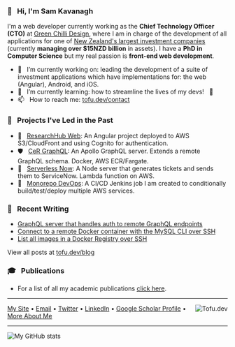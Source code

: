 ### 👋  &nbsp; Hi, I'm Sam Kavanagh
I'm a web developer currently working as the **Chief Technology Officer (CTO)** at [Green Chilli Design](http://gcd.io), where I am in charge of the development of all applications for one of [New Zealand's largest investment companies](https://milfordasset.com/) (currently **managing over $15NZD billion** in assets). I have a **PhD in Computer Science** but my real passion is **front-end web development**.


- 🔭 &nbsp; I’m currently working on: leading the development of a suite of investment applications which have implementations for: the web (Angular), Android, and iOS.
- 🌱 &nbsp; I’m currently learning: how to streamline the lives of my devs! &nbsp; 🚀
- 📫 &nbsp; How to reach me: [tofu.dev/contact](https://tofu.dev/contact)

### 🚀 &nbsp; Projects I've Led in the Past
- 🎨  &nbsp; [ResearchHub Web](https://github.com/hganavak/hub-stack/tree/master/research-hub-web): An Angular project deployed to AWS S3/CloudFront and using Cognito for authentication.
- 🛡 &nbsp; [CeR GraphQL](https://github.com/hganavak/hub-stack/tree/master/cer-graphql): An Apollo GraphQL server. Extends a remote GraphQL schema. Docker, AWS ECR/Fargate.
- 📩  &nbsp; [Serverless Now](https://github.com/hganavak/hub-stack/tree/master/serverless-now): A Node server that generates tickets and sends them to ServiceNow.  Lambda function on AWS.
- 🤖  &nbsp; [Monorepo DevOps](https://github.com/hganavak/hub-stack/blob/master/Jenkinsfile): A CI/CD Jenkins job I am created to conditionally build/test/deploy multiple AWS services.

### 📝 &nbsp; Recent Writing
- [GraphQL server that handles auth to remote GraphQL endpoints](https://tofu.dev/blog/graphql-server-that-proxies-handles-authorisation-to-remote-graphql)
- [Connect to a remote Docker container with the MySQL CLI over SSH](https://tofu.dev/blog/docker-mysql-cli-ssh)
- [List all images in a Docker Registry over SSH](https://tofu.dev/blog/list-all-images-in-a-docker-registry-over-ssh)

View all posts at [tofu.dev/blog](tofu.dev/blog)

### 🎓 &nbsp; Publications
- For a list of all my academic publications [click here](https://scholar.google.com/citations?user=Q7b3L_8AAAAJ&hl=en&oi=ao).

---
<a href="https://tofu.dev"><img src="https://github.com/Hganavak/tofu.dev/blob/master/src/favicon-16x16.png" align="right" alt="Tofu.dev"></a>
[My Site](https://tofu.dev) • [Email](mailto:hganavak@gmail.com) • [Twitter](https://twitter.com/tofudotdev) • [LinkedIn](https://www.linkedin.com/in/sam-kavanagh-4913a6179/) • [Google Scholar Profile](https://scholar.google.com/citations?user=Q7b3L_8AAAAJ&hl=en&oi=ao) • [More About Me](https://tofu.dev/about)

---
![My GitHub stats](https://github-readme-stats.vercel.app/api?username=hganavak&count_private=true&hide=contribs&theme=prussian&hide_border=false&include_all_commits=true)
